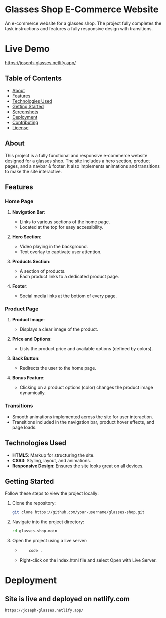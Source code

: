 # Glasses Shop E-Commerce Website

An e-commerce website for a glasses shop.
The project fully completes the task instructions and features a fully responsive design with transitions.

# Live Demo
https://joseph-glasses.netlify.app/

## Table of Contents

- [About](#about)
- [Features](#features)
- [Technologies Used](#technologies-used)
- [Getting Started](#getting-started)
- [Screenshots](#screenshots)
- [Deployment](#deployment)
- [Contributing](#contributing)
- [License](#license)

## About

This project is a fully functional and responsive e-commerce website designed for a glasses shop. The site includes a hero section, product pages, and a navbar & footer. It also implements animations and transitions to make the site interactive.

## Features

### Home Page

1. **Navigation Bar**:
   - Links to various sections of the home page.
   - Located at the top for easy accessibility.

2. **Hero Section**:
   - Video playing in the background.
   - Text overlay to captivate user attention.

3. **Products Section**:
   - A section of products.
   - Each product links to a dedicated product page.

4. **Footer**:
   - Social media links at the bottom of every page.

### Product Page

1. **Product Image**:
   - Displays a clear image of the product.

2. **Price and Options**:
   - Lists the product price and available options (defined by colors).

3. **Back Button**:
   - Redirects the user to the home page.

4. **Bonus Feature**:
   - Clicking on a product options (color) changes the product image dynamically.

### Transitions

- Smooth animations implemented across the site for user interaction.
- Transitions included in the navigation bar, product hover effects, and page loads.

## Technologies Used

- **HTML5**: Markup for structuring the site.
- **CSS3**: Styling, layout, and animations.
- **Responsive Design**: Ensures the site looks great on all devices.

## Getting Started

Follow these steps to view the project locally:

1. Clone the repository:

   ```bash
   git clone https://github.com/your-username/glasses-shop.git

2. Navigate into the project directory:
    ```bash
    cd glasses-shop-main

3.  Open the project using a live server:
    
    * ```bash
          code .

    * Right-click on the index.html file and select Open with Live Server.

# Deployment

## Site is live and deployed on netlify.com

    https://joseph-glasses.netlify.app/